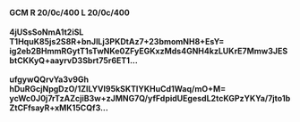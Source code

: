 #### GCM R 20/0c/400 L 20/0c/400
**4jUSsSoNmA1t2iSL**<br/>**T1HquK85js2S8R+bnJILj3PKDtAz7+23bmomNH8+EsY=**<br/>**ig2eb2BHmmRGytT1sTwNKe0ZFyEGKxzMds4GNH4kzLUKrE7Mmw3JESbtCKKyQ+aayrvD3Sbrt75r6ET1...**<br/><br/>
**ufgywQQrvYa3v9Gh**<br/>**hDuRGcjNpgDzO/1ZILYVl95kSKTlYKHuCd1Waq/mO+M=**<br/>**ycWc0J0j7rTzAZcjiB3w+zJMNG7Q/yfFdpidUEgesdL2tcKGPzYKYa/7jto1bZtCFfsayR+xMK15CQf3...**